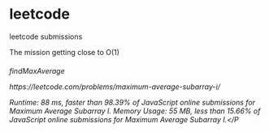 # leetcode
leetcode submissions

The mission getting close to O(1)

<h6>findMaxAverage </6>
<p>https://leetcode.com/problems/maximum-average-subarray-i/

Runtime: 88 ms, faster than 98.39% of JavaScript online submissions for Maximum Average Subarray I.
Memory Usage: 55 MB, less than 15.66% of JavaScript online submissions for Maximum Average Subarray I.</P

